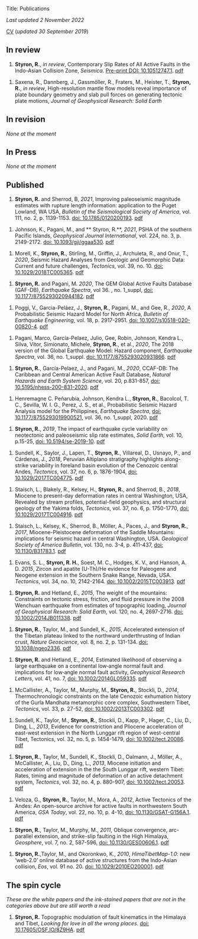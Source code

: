 Title: Publications

*Last updated 2 November 2022*

[CV][cv] (*updated 30 September 2019*)


[cv]: /pdfs/richard.h.styron_cv_sept_2019.pdf


## In review

1. **Styron, R.**, _in review_, Contemporary Slip Rates of All Active Faults in 
   the Indo-Asian Collision Zone, *Seismica*.  [Pre-print DOI: 
   10.10512747.1][chn_pre_doi]. [pdf][chn_pre_pdf]

[chn_pre_doi]: https://www.essoar.org/doi/10.1002/essoar.10512747.1
[chn_pre_pdf]: https://www.essoar.org/pdfjs/10.1002/essoar.10512747.1

1. Saxena, R., Dannberg, J., Gassmöller, R., Fraters, M., Heister, T., 
   **Styron, R.**, _in review_, High-resolution mantle flow models reveal 
   importance of plate boundary geometry and slab pull forces on generating 
   tectonic plate motions, *Journal of Geophysical Research: Solid Earth*

## In revision

*None at the moment*

## In Press

*None at the moment*

## Published

1. **Styron, R.** and Sherrod, B, _2021_, Improving paleoseismic magnitude 
   estimates with rupture length information: application to the Puget Lowland, 
   WA USA, *Bulletin of the Seismological Society of America*, vol. 111, no. 2, 
   p. 1139-1153. [doi: 10.1785/0120200193][pug_doi]. [pdf][pug_pdf]

[pug_doi]: https://doi.org/10.1785/0120200193
[pug_pdf]: /pdfs/styron_sherrod_bssa_puget_eq_mags.pdf

1. Johnson, K., Pagani, M., and ** Styron, R.**, _2021_, PSHA of the southern 
   Pacific Islands, *Geophysical Journal International*, vol. 224, no. 3, p. 
   2149-2172. [doi: 10.1093/gji/ggaa530][pac_doi]. [pdf][pac_pdf]

[pac_doi]: https://doi.org/10.1093/gji/ggaa530
[pac_pdf]: /pdfs/johnson_et_al_2020_gji_pac_psha_accepted.pdf

1. Morell, K., **Styron, R.**, Stirling, M., Griffin, J., Archuleta, R., and
   Onur, T., _2020_, Seismic Hazard Analyses from Geologic and Geomorphic Data: 
   Current and future challenges, *Tectonics*, vol. 39, no. 10. [doi: 
   10.1029/2018TC005365][mor_doi]. [pdf][mor_pdf]

[mor_doi]: https://doi.org/10.1029/2018TC005365
[mor_pdf]: /pdfs/morell_et_al_2020_tectonics_psha.pdf

1. **Styron, R.** and Pagani, M. _2020_, The GEM Global Active Faults Database 
   (GAF-DB), *Earthquake Spectra*, vol 36. , no. 1_suppl, [doi: 
   10.1177/8755293020944182][gaf_doi]. [pdf][gaf_pdf]

[gaf_doi]: https://doi.org/10.1177/8755293020944182
[gaf_pdf]: /pdfs/styron_pagani_gaf_spectra_accepted.pdf
   
1. Poggi, V., Garcia-Peláez, J., **Styron, R.**, Pagani, M., and Gee, R., 
   _2020_, A Probabilistic Seismic Hazard Model for North Africa, *Bulletin of 
   Earthquake Engineering*, vol. 18, p. 2917-2951. [doi: 
   10.1007/s10518-020-00820-4][naf_doi]. [pdf][naf_pdf]

[naf_doi]: https://doi.org/10.1007/s10518-020-00820-4
[naf_pdf]: /pdfs/poggi_et_al_2020_beee_naf_hazard.pdf


1. Pagani, Marco, García-Pelaez, Julio, Gee, Robin, Johnson, Kendra L., Silva,
   Vitor, Simionato, Michele, **Styron, R.**, et al., _2020_, The 2018 version 
   of the
   Global Earthquake Model: Hazard component, *Earthquake Spectra*, vol. 36, 
   no. 1_suppl. [doi: 10.1177/8755293020931866][gem_doi]. [pdf][gem_pdf]

[gem_doi]: https://doi.org/10.1177/8755293020931866
[gem_pdf]: /pdfs/pagani_et_al_2020_spectra_gem_hazard_mosaic.pdf

1. **Styron, R.**, García-Pelaez, J., and Pagani, M., _2020_, CCAF-DB: The 
   Caribbean and
   Central American Active Fault Database, *Natural Hazards and Earth System
   Science*, vol. 20, p.831-857, [doi: 10.5195/nhess-200-831-2020][ccaf]. 
   [pdf][ccaf_pdf]

[ccaf]: https://doi.org/10.5194/nhess-20-831-2020
[ccaf_pdf]: /pdfs/styron_et_al_2020_nhess_ccaf.pdf


1. Henremagne C. Peñarubia, Johnson, Kendra L., **Styron, R.**, Bacolcol, T. 
   C., Sevilla, W. I. G., Perez, J. S., et al., Probabilistic Seismic Hazard 
   Analysis model for the Philippines, *Earthquake Spectra*, [doi: 
   10.1177/8755293019900521][phl_doi], vol. 36, no. 1_suppl, 2020. 
   [pdf][phl_pdf]

[phl_doi]: https://journals.sagepub.com/doi/full/10.1177/8755293019900521
[phl_pdf]: /pdfs/peñarubia_et_al_2020_spectra_phl.pdf


1. **Styron, R.**, _2019_, The impact of earthquake cycle variability on
   neotectonic and paleoseismic slip rate estimates, *Solid Earth*, vol. 10,
   p.15-25, [doi: 10.5194/se-2019-10][eqv]. [pdf][eqv_pdf]

[eqv]: https://www.solid-earth.net/10/15/2019/se-10-15-2019.html
[eqv_pdf]: /pdfs/styron_2019_eq_slip_rate_variability.pdf

1. Sundell, K., Saylor, J., Lapen, T., **Styron, R.**, Villareal, D., Usnayo, 
   P., and Cárdenas, J., _2018_, Peruvian Altiplano stratigraphy highlights 
   along-strike variability in foreland basin evolution of the Cenozoic central 
   Andes, *Tectonics*, vol. 37, no. 6, p. 1876-1904, [doi: 
   10.1029/2017TC004775][pa]. [pdf][pa_pdf]

[pa]: https://agupubs.onlinelibrary.wiley.com/doi/abs/10.1029/2017TC004775
[pa_pdf]: /pdfs/Sundell_et_al-2017-Tectonics_manuscript.pdf


1. Staisch, L., Blakely, R., Kelsey, H., **Styron, R.**, and Sherrod, B., 
   _2018_, Miocene to present-day deformation rates in central Washington, USA, 
   Revealed by stream profiles, potential-field geophysics, and structural 
   geology of the Yakima folds, *Tectonics*, vol. 37, no. 6, p. 1750-1770, 
   [doi: 10.1029/2017TC004916][yk]. [pdf][yk_pdf]

[yk]: https://agupubs.onlinelibrary.wiley.com/doi/10.1029/2017TC004916
[yk_pdf]: /pdfs/Staisch_et_al-2018-Tectonics_manuscript.pdf


1. Staisch, L., Kelsey, K., Sherrod, B., Möller, A., Paces, J., and **Styron, 
   R.**, _2017_, Miocene-Pleistocene deformation of the Saddle Mountains: 
   implications for seismic hazard in central Washington, USA. *Geological 
   Society of America Bulletin*, vol. 130, no. 3-4, p. 411-437, [doi: 
   10.1130/B31783.1][sm]. [pdf][sm_pdf]

[sm]: https://pubs.geoscienceworld.org/gsabulletin/article/519222/miocene-pleistocene-deformation-of-the-saddle
[sm_pdf]: /pdfs/staisch_et_al_2017_gsab_saddle_mtns_in_press.pdf


1. Evans, S. L., **Styron, R. H.**, Soest, M. C., Hodges, K. V., and Hanson, A.
   D. _2015_, Zircon and apatite (U-Th)/He evidence for Paleogene and Neogene
   extension in the Southern Snake Range, Nevada, USA. *Tectonics*, vol. 34,
   no. 10, 2142-2164. [doi: 10.1002/2015TC003913][ssr]. [pdf][ssr_pdf]

[ssr]: http://onlinelibrary.wiley.com/doi/10.1002/2015TC003913/full
[ssr_pdf]: /pdfs/evans_et_al_2015_tectonics_ssrd_thermochron.pdf


1.  **Styron, R.** and Hetland, E., _2015_, The weight of the mountains:
    Constraints on tectonic stress, friction, and fluid pressure in the 2008
    Wenchuan earthquake from estimates of topographic loading,
    *Journal of Geophysical Research: Solid Earth*, vol. 120, no. 4, 2697-2716.
    [doi: 10.1002/2014JB011338][wench]. [pdf][wench_pdf]

[wench]: http://onlinelibrary.wiley.com/doi/10.1002/2014JB011338/abstract
[wench_pdf]: /pdfs/styron_hetland_2015_jgr_wenchuan_stress.pdf


1.  **Styron, R.**, Taylor, M., and Sundell, K., _2015_, Accelerated
    extension of the Tibetan plateau linked to the northward underthrusting of
    Indian crust, *Nature Geoscience*, vol. 8, no. 2, p. 131-134. [doi: 10.1038/ngeo2336][lng]. [pdf][lng_pdf]

[lng]: http://www.nature.com/ngeo/journal/vaop/ncurrent/full/ngeo2336.html
[lng_pdf]: /pdfs/styron_et_al_2015_nat_geo_lunggar_accel.pdf


1.  **Styron, R.** and Hetland, E., _2014_, Estimated likelihood of
    observing a large earthquake on a continental low‐angle normal fault and
    implications for low‐angle normal fault activity, *Geophysical
    Research Letters*, vol. 41, no. 7, [doi: 10.1002/2014GL059335][lanf]. 
    [pdf][lanf_pdf]

[lanf]: http://onlinelibrary.wiley.com/doi/10.1002/2014GL059335/abstract
[lanf_pdf]: /pdfs/styron_hetland_2014_grl_lanf.pdf

1.  McCallister, A., Taylor, M., Murphy, M., **Styron, R.**, Stockli, D., 
    *2014*, Thermochronologic constraints on the late Cenozoic exhumation
    history of the Gurla Mandhata metamorphic core complex, Southwestern Tibet,
    _Tectonics_, vol. 33, p. 27-52, [doi: 10.1002/2013TC003302][gm]. 
    [pdf][gm_pdf]

[gm]: http://onlinelibrary.wiley.com/doi/10.1002/2013TC003302/abstract
[gm_pdf]: /pdfs/mccallister_et_al_2014_tectonics_gurla_thermo.pdf


1.  Sundell, K., Taylor, M., **Styron, R.**, Stockli, D., Kapp, P., Hager, C., 
    Liu, D., Ding, L., _2013_, Evidence for constriction and Pliocene
    acceleration of east-west extension in the North Lunggar rift region of 
    west-central Tibet, Tectonics, vol. 32, no. 5, p. 1454-1479, 
    [doi: 10.1002/tect.20086][nlr]. [pdf][nlr_pdf]
 
[nlr]: http://onlinelibrary.wiley.com/doi/10.1002/tect.20086/abstract
[nlr_pdf]: /pdfs/sundell_et_al_2013_tectonics_n_lunggar.pdf

1.  **Styron, R.**, Taylor, M., Sundell, K., Stockli, D., Oalmann, J., Möller, 
    A., McCallister, A., Liu, D., Ding, L., _2013_, Miocene initiation and 
    acceleration of extension in the the South Lunggar rift, western Tibet: 
    Rates, timing and magnitude of deformation of an active detachment system, 
    _Tectonics_, vol. 32, no. 4, p. 880-907, [doi: 10.1002/tect.20053][slr]. 
    [pdf][slr_pdf]

[slr]: http://onlinelibrary.wiley.com/doi/10.1002/tect.20053/abstract
[slr_pdf]: /pdfs/styron_et_al_2013_tectonics_south_lunggar.pdf

1.  Veloza, G., **Styron, R.**, Taylor, M., Mora, A., _2012_, Active 
    Tectonics of the Andes: An open-source archive for active faults in 
    northwestern South America, _GSA Today_, vol. 22, no. 10, p. 4-10, 
    [doi: 10.1130/GSAT-G156A.1][ata]. [pdf][ata_pdf]

[ata]: http://rock.geosociety.org/gsatoday/archive/22/10/article/i1052-5173-22-10-4.htm
[ata_pdf]: /pdfs/veloza_et_al_2012_gsat_ata.pdf

1.  **Styron, R.**, Taylor, M., Murphy, M., _2011_, Oblique convergence, 
    arc-parallel extension, and strike-slip faulting in the High Himalaya, 
    _Geosphere_, vol. 7, no. 2, 587-596, [doi: 10.1130/GES00606.1][gs].
    [pdf][gs_pdf]

[gs]: http://geosphere.gsapubs.org/content/7/2/582.short
[gs_pdf]: /pdfs/styron_et_al_2011_geosphere.pdf

1.  **Styron, R.**,Taylor, M., and Okoronkwo, K., _2010_, _HimaTibetMap-1.0_: 
    new ‘web-2.0’ online database of active structures from the Indo-Asian 
    collision, _Eos_, vol. 91 no. 20. [doi: 10.1029/2010EO200001][es].
    [pdf][es_pdf]

[es]: http://onlinelibrary.wiley.com/doi/10.1029/2010EO200001/abstract 
[es_pdf]: /pdfs/styron_et_al_2010_eos_himatibetmap.pdf


## The spin cycle
*These are the white papers and the ink-stained papers that are not in the 
categories above but are still worth a read*

1. **Styron, R.** Topographic modulation of fault kinematics in the Himalaya 
   and Tibet, _Looking for love in all the wrong places_. [doi: 
   10.17605/OSF.IO/8Z9HA][wnfs-topo-arxiv]. [pdf][wnfs-topo-arxiv-pdf]

[wnfs-topo-arxiv]: https://eartharxiv.org/8z9ha
[wnfs-topo-arxiv-pdf]: /pdfs/styron_wnfs_topo_stress_arxiv.pdf
